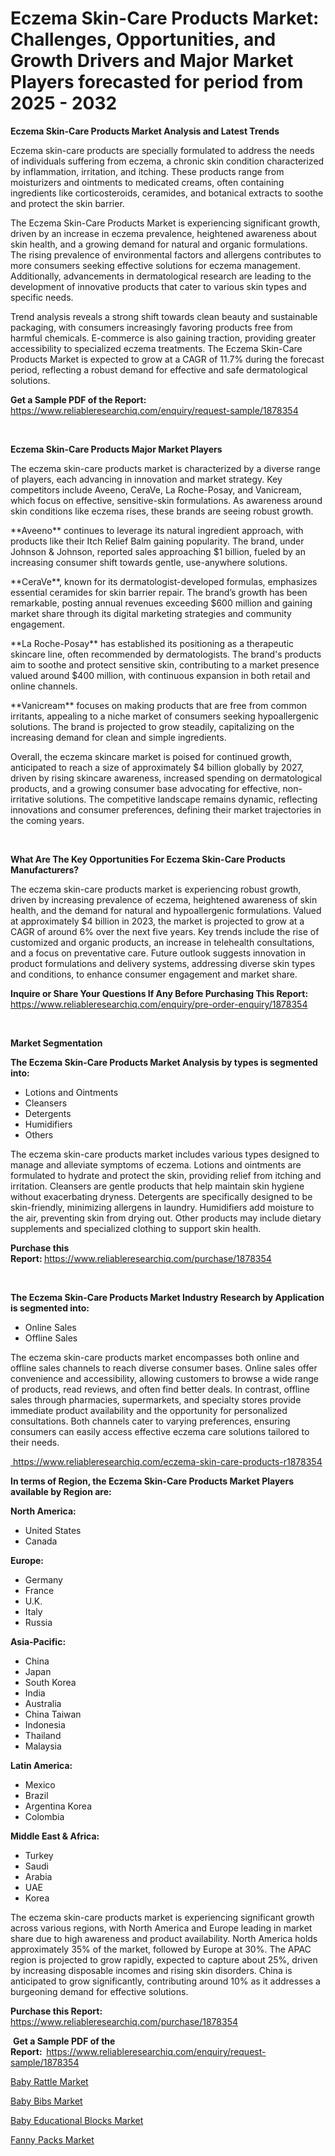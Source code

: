 <p><h1>Eczema Skin-Care Products Market: Challenges, Opportunities, and Growth Drivers and Major Market Players forecasted for period from 2025 - 2032</h1></p><p><strong>Eczema Skin-Care Products Market Analysis and Latest Trends</strong></p>
<p><p>Eczema skin-care products are specially formulated to address the needs of individuals suffering from eczema, a chronic skin condition characterized by inflammation, irritation, and itching. These products range from moisturizers and ointments to medicated creams, often containing ingredients like corticosteroids, ceramides, and botanical extracts to soothe and protect the skin barrier.</p><p>The Eczema Skin-Care Products Market is experiencing significant growth, driven by an increase in eczema prevalence, heightened awareness about skin health, and a growing demand for natural and organic formulations. The rising prevalence of environmental factors and allergens contributes to more consumers seeking effective solutions for eczema management. Additionally, advancements in dermatological research are leading to the development of innovative products that cater to various skin types and specific needs.</p><p>Trend analysis reveals a strong shift towards clean beauty and sustainable packaging, with consumers increasingly favoring products free from harmful chemicals. E-commerce is also gaining traction, providing greater accessibility to specialized eczema treatments. The Eczema Skin-Care Products Market is expected to grow at a CAGR of 11.7% during the forecast period, reflecting a robust demand for effective and safe dermatological solutions.</p></p>
<p><strong>Get a Sample PDF of the Report:&nbsp;</strong> <a href="https://www.reliableresearchiq.com/enquiry/request-sample/1878354?utm_campaign=103&utm_medium=2&utm_source=Github&utm_content=ia&utm_term=10022025&utm_id=eczema-skin-care-products">https://www.reliableresearchiq.com/enquiry/request-sample/1878354</a></p>
<p>&nbsp;</p>
<p><strong>Eczema Skin-Care Products Major Market Players</strong></p>
<p><p>The eczema skin-care products market is characterized by a diverse range of players, each advancing in innovation and market strategy. Key competitors include Aveeno, CeraVe, La Roche-Posay, and Vanicream, which focus on effective, sensitive-skin formulations. As awareness around skin conditions like eczema rises, these brands are seeing robust growth.</p><p>**Aveeno** continues to leverage its natural ingredient approach, with products like their Itch Relief Balm gaining popularity. The brand, under Johnson & Johnson, reported sales approaching $1 billion, fueled by an increasing consumer shift towards gentle, use-anywhere solutions.</p><p>**CeraVe**, known for its dermatologist-developed formulas, emphasizes essential ceramides for skin barrier repair. The brand’s growth has been remarkable, posting annual revenues exceeding $600 million and gaining market share through its digital marketing strategies and community engagement.</p><p>**La Roche-Posay** has established its positioning as a therapeutic skincare line, often recommended by dermatologists. The brand's products aim to soothe and protect sensitive skin, contributing to a market presence valued around $400 million, with continuous expansion in both retail and online channels.</p><p>**Vanicream** focuses on making products that are free from common irritants, appealing to a niche market of consumers seeking hypoallergenic solutions. The brand is projected to grow steadily, capitalizing on the increasing demand for clean and simple ingredients.</p><p>Overall, the eczema skincare market is poised for continued growth, anticipated to reach a size of approximately $4 billion globally by 2027, driven by rising skincare awareness, increased spending on dermatological products, and a growing consumer base advocating for effective, non-irritative solutions. The competitive landscape remains dynamic, reflecting innovations and consumer preferences, defining their market trajectories in the coming years.</p></p>
<p>&nbsp;</p>
<p><strong>What Are The Key Opportunities For Eczema Skin-Care Products Manufacturers?</strong></p>
<p><p>The eczema skin-care products market is experiencing robust growth, driven by increasing prevalence of eczema, heightened awareness of skin health, and the demand for natural and hypoallergenic formulations. Valued at approximately $4 billion in 2023, the market is projected to grow at a CAGR of around 6% over the next five years. Key trends include the rise of customized and organic products, an increase in telehealth consultations, and a focus on preventative care. Future outlook suggests innovation in product formulations and delivery systems, addressing diverse skin types and conditions, to enhance consumer engagement and market share.</p></p>
<p><strong>Inquire or Share Your Questions If Any Before Purchasing This Report:</strong> <a href="https://www.reliableresearchiq.com/enquiry/pre-order-enquiry/1878354?utm_campaign=103&utm_medium=2&utm_source=Github&utm_content=ia&utm_term=10022025&utm_id=eczema-skin-care-products">https://www.reliableresearchiq.com/enquiry/pre-order-enquiry/1878354</a></p>
<p>&nbsp;</p>
<p><strong>Market Segmentation</strong></p>
<p><strong>The Eczema Skin-Care Products Market Analysis by types is segmented into:</strong></p>
<p><ul><li>Lotions and Ointments</li><li>Cleansers</li><li>Detergents</li><li>Humidifiers</li><li>Others</li></ul></p>
<p><p>The eczema skin-care products market includes various types designed to manage and alleviate symptoms of eczema. Lotions and ointments are formulated to hydrate and protect the skin, providing relief from itching and irritation. Cleansers are gentle products that help maintain skin hygiene without exacerbating dryness. Detergents are specifically designed to be skin-friendly, minimizing allergens in laundry. Humidifiers add moisture to the air, preventing skin from drying out. Other products may include dietary supplements and specialized clothing to support skin health.</p></p>
<p><strong>Purchase this Report:&nbsp;</strong><a href="https://www.reliableresearchiq.com/purchase/1878354?utm_campaign=103&utm_medium=2&utm_source=Github&utm_content=ia&utm_term=10022025&utm_id=eczema-skin-care-products">https://www.reliableresearchiq.com/purchase/1878354</a></p>
<p>&nbsp;</p>
<p><strong>The Eczema Skin-Care Products Market Industry Research by Application is segmented into:</strong></p>
<p><ul><li>Online Sales</li><li>Offline Sales</li></ul></p>
<p><p>The eczema skin-care products market encompasses both online and offline sales channels to reach diverse consumer bases. Online sales offer convenience and accessibility, allowing customers to browse a wide range of products, read reviews, and often find better deals. In contrast, offline sales through pharmacies, supermarkets, and specialty stores provide immediate product availability and the opportunity for personalized consultations. Both channels cater to varying preferences, ensuring consumers can easily access effective eczema care solutions tailored to their needs.</p></p>
<p><a href="https://www.reliableresearchiq.com/eczema-skin-care-products-r1878354?utm_campaign=103&utm_medium=2&utm_source=Github&utm_content=ia&utm_term=10022025&utm_id=eczema-skin-care-products">&nbsp;https://www.reliableresearchiq.com/eczema-skin-care-products-r1878354</a></p>
<p><strong>In terms of Region, the Eczema Skin-Care Products Market Players available by Region are:</strong></p>
<p>
    <p> <strong> North America: </strong>
        <ul>
            <li>United States</li>
            <li>Canada</li>
        </ul>
        </p> 
    <p> <strong> Europe: </strong>
        <ul>
            <li>Germany</li>
            <li>France</li>
            <li>U.K.</li>
            <li>Italy</li>
            <li>Russia</li>
        </ul>
        </p> 
    <p> <strong> Asia-Pacific: </strong>
        <ul>
            <li>China</li>
            <li>Japan</li>
            <li>South Korea</li>
            <li>India</li>
            <li>Australia</li>
            <li>China Taiwan</li>
            <li>Indonesia</li>
            <li>Thailand</li>
            <li>Malaysia</li>
        </ul>
        </p> 
    <p> <strong> Latin America: </strong>
        <ul>
            <li>Mexico</li>
            <li>Brazil</li>
            <li>Argentina Korea</li>
            <li>Colombia</li>
        </ul>
        </p> 
    <p> <strong> Middle East & Africa: </strong>
        <ul>
            <li>Turkey</li>
            <li>Saudi</li>
            <li>Arabia</li>
            <li>UAE</li>
            <li>Korea</li>
        </ul>
    </p>
    </p>
<p><p>The eczema skin-care products market is experiencing significant growth across various regions, with North America and Europe leading in market share due to high awareness and product availability. North America holds approximately 35% of the market, followed by Europe at 30%. The APAC region is projected to grow rapidly, expected to capture about 25%, driven by increasing disposable incomes and rising skin disorders. China is anticipated to grow significantly, contributing around 10% as it addresses a burgeoning demand for effective solutions.</p></p>
<p><strong>Purchase this Report: </strong><a href="https://www.reliableresearchiq.com/purchase/1878354?utm_campaign=103&utm_medium=2&utm_source=Github&utm_content=ia&utm_term=10022025&utm_id=eczema-skin-care-products">https://www.reliableresearchiq.com/purchase/1878354</a></p>
<p>&nbsp;<strong>Get a Sample PDF of the Report:&nbsp;&nbsp;</strong><a href="https://www.reliableresearchiq.com/enquiry/request-sample/1878354?utm_campaign=103&utm_medium=2&utm_source=Github&utm_content=ia&utm_term=10022025&utm_id=eczema-skin-care-products">https://www.reliableresearchiq.com/enquiry/request-sample/1878354</a></p>
<p><strong></strong></p>
<p><p><a href="https://github.com/gadhoknen/Market-Research-Report-List-1/blob/main/baby-rattle-market.md?utm_campaign=103&utm_medium=2&utm_source=Github&utm_content=ia&utm_term=10022025&utm_id=eczema-skin-care-products">Baby Rattle Market</a></p><p><a href="https://github.com/ypumgtoivo/Market-Research-Report-List-1/blob/main/baby-bibs-market.md?utm_campaign=103&utm_medium=2&utm_source=Github&utm_content=ia&utm_term=10022025&utm_id=eczema-skin-care-products">Baby Bibs Market</a></p><p><a href="https://github.com/theriiawande/Market-Research-Report-List-1/blob/main/baby-educational-blocks-market.md?utm_campaign=103&utm_medium=2&utm_source=Github&utm_content=ia&utm_term=10022025&utm_id=eczema-skin-care-products">Baby Educational Blocks Market</a></p><p><a href="https://github.com/huelarnzeba29/Market-Research-Report-List-1/blob/main/fanny-packs-market.md?utm_campaign=103&utm_medium=2&utm_source=Github&utm_content=ia&utm_term=10022025&utm_id=eczema-skin-care-products">Fanny Packs Market</a></p></p>